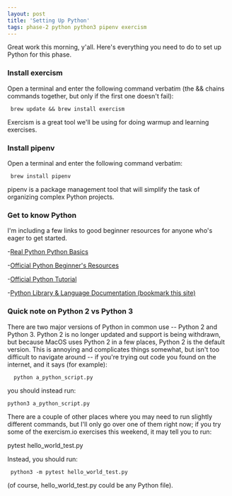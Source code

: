 ```yaml
---
layout: post
title: 'Setting Up Python'
tags: phase-2 python python3 pipenv exercism
---
```


Great work this morning, y'all. Here's everything you need to do to set up Python for this phase.

### Install exercism
Open a terminal and enter the following command verbatim (the && chains commands together, but only if the first one doesn't fail):

     brew update && brew install exercism

Exercism is a great tool we'll be using for doing warmup and learning exercises.

### Install pipenv
Open a terminal and enter the following command verbatim:

     brew install pipenv

pipenv is a package management tool that will simplify the task of organizing complex Python projects.

### Get to know Python
I'm including a few links to good beginner resources for anyone who's eager to get started.

-[Real Python Python Basics](https://realpython.com/python-basics/)

-[Official Python Beginner's Resources](https://wiki.python.org/moin/BeginnersGuide/NonProgrammers)

-[Official Python Tutorial](https://docs.python.org/3/tutorial/index.html)

-[Python Library & Language Documentation (bookmark this site)](https://docs.python.org/3/index.html)


### Quick note on Python 2 vs Python 3
There are two major versions of Python in common use -- Python 2 and Python 3. Python 2 is no longer updated and support is being withdrawn, but because MacOS uses Python 2 in a few places, Python 2 is the default version. This is annoying and complicates things somewhat, but isn't too difficult to navigate around -- if you're trying out code you found on the internet, and it says (for example):

      python a_python_script.py

you should instead run:

    python3 a_python_script.py

There are a couple of other places where you may need to run slightly different commands, but I'll only go over one of them right now; if you try some of the exercism.io exercises this weekend,
it may tell you to run:

   pytest hello_world_test.py

Instead, you should run:

	 python3 -m pytest hello_world_test.py

(of course, hello_world_test.py could be any Python file).
